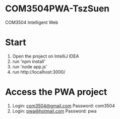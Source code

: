 # COM3504PWA-TszSuen
COM3504 Intelligent Web

# Start
1. Open the project on IntelliJ IDEA
2. run 'npm install'
3. run 'node app.js'
4. run http://localhost:3000/

# Access the PWA project
1. Login: com3504@gmail.com
   Password: com3504
2. Login: pwa@hotmail.com
   Password: pwa
